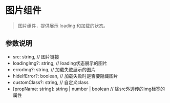 # 图片组件

> 图片组件，提供展示 loading 和加载的状态。

## 参数说明

- src: string, // 图片链接
- loadingImg?: string, // loading状态展示的图片
- errorImg?: string, // 加载失败展示的图片
- hideIfError?: boolean, // 加载失败时是否要隐藏图片
- customClass?: string, // 自定义class
- [propName: string]: string | number | boolean // 除src外透传的img标签的属性



